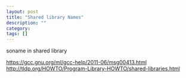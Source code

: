 ```yaml
---
layout: post
title: "Shared library Names"
description: ""
category: 
tags: []
---
```


soname in shared library

<https://gcc.gnu.org/ml/gcc-help/2011-06/msg00413.html>
<http://tldp.org/HOWTO/Program-Library-HOWTO/shared-libraries.html>
